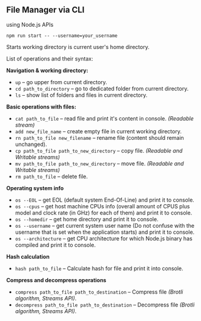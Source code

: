 ## File Manager via CLI
using Node.js APIs

```
npm run start -- --username=your_username
```

Starts working directory is current user's home directory.

List of operations and their syntax:

**Navigation & working directory:**
- `up` – go upper from current directory.
- `cd path_to_directory` – go to dedicated folder from current directory.
- `ls` – show list of folders and files in current directory.

**Basic operations with files:**
- `cat path_to_file` – read file and print it's content in console. *(Readable stream)*
- `add new_file_name` – create empty file in current working directory.
- `rn path_to_file new_filename` – rename file (content should remain unchanged).
- `cp path_to_file path_to_new_directory` – copy file. *(Readable and Writable streams)*
- `mv path_to_file path_to_new_directory` – move file. *(Readable and Writable streams)*
- `rm path_to_file` – delete file.

**Operating system info**
- `os --EOL` – get EOL (default system End-Of-Line) and print it to console.
- `os --cpus` – get host machine CPUs info (overall amount of CPUS plus model and clock rate (in GHz) for each of them) and print it to console.
- `os --homedir` – get home directory and print it to console.
- `os --username` – get current system user name (Do not confuse with the username that is set when the application starts) and print it to console.
- `os --architecture` – get CPU architecture for which Node.js binary has compiled and print it to console.

**Hash calculation**
- `hash path_to_file` – Calculate hash for file and print it into console.

**Compress and decompress operations**
- `compress path_to_file path_to_destination` – Compress file *(Brotli algorithm, Streams API)*.
- `decompress path_to_file path_to_destination` – Decompress file *(Brotli algorithm, Streams API)*.
